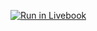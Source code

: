[![Run in Livebook](https://livebook.dev/badge/v1/black.svg)](https://livebook.dev/run?url=https%3A%2F%2Fraw.githubusercontent.com%2Frob-brown%2FAdventOfCode2021%2Fmain%2Fday6%2FDay6.livemd)
